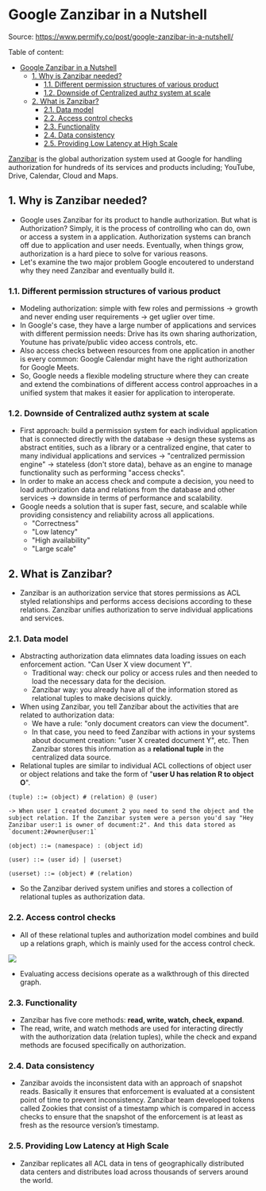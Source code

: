 # Google Zanzibar in a Nutshell

Source: <https://www.permify.co/post/google-zanzibar-in-a-nutshell/>

Table of content:

- [Google Zanzibar in a Nutshell](#google-zanzibar-in-a-nutshell)
  - [1. Why is Zanzibar needed?](#1-why-is-zanzibar-needed)
    - [1.1. Different permission structures of various product](#11-different-permission-structures-of-various-product)
    - [1.2. Downside of Centralized authz system at scale](#12-downside-of-centralized-authz-system-at-scale)
  - [2. What is Zanzibar?](#2-what-is-zanzibar)
    - [2.1. Data model](#21-data-model)
    - [2.2. Access control checks](#22-access-control-checks)
    - [2.3. Functionality](#23-functionality)
    - [2.4. Data consistency](#24-data-consistency)
    - [2.5. Providing Low Latency at High Scale](#25-providing-low-latency-at-high-scale)

[Zanzibar](https://research.google/pubs/pub48190/) is the global authorization system used at Google for handling authorization for hundreds of its services and products including; YouTube, Drive, Calendar, Cloud and Maps.

## 1. Why is Zanzibar needed?

- Google uses Zanzibar for its product to handle authorization. But what is Authorization? Simply, it is the process of controlling who can do, own or access a system in a application. Authorization systems can branch off due to application and user needs. Eventually, when things grow, authorization is a hard piece to solve for various reasons.
- Let's examine the two major problem Google encoutered to understand why they need Zanzibar and eventually build it.

### 1.1. Different permission structures of various product

- Modeling authorization: simple with few roles and permissions -> growth and never ending user requirements -> get uglier over time.
- In Google's case, they have a large number of applications and services with different permission needs: Drive has its own sharing authorization, Youtune has private/public video access controls, etc.
- Also access checks between resources from one application in another is every common: Google Calendar might have the right authorization for Google Meets.
- So, Google needs a flexible modeling structure where they can create and extend the combinations of different access control approaches in a unified system that makes it easier for application to interoperate.

### 1.2. Downside of Centralized authz system at scale

- First approach: build a permission system for each individual application that is connected directly with the database -> design these systems as abstract entities, such as a library or a centralized engine, that cater to many individual applications and services -> "centralized permission engine" -> stateless (don't store data), behave as an engine to manage functionality such as performing "access checks".
- In order to make an access check and compute a decision, you need to load authorization data and relations from the database and other services -> downside in terms of performance and scalability.
- Google needs a solution that is super fast, secure, and scalable while providing consistency and reliability across all applications.
  - "Correctness"
  - "Low latency"
  - "High availability"
  - "Large scale"

## 2. What is Zanzibar?

- Zanzibar is an authorization service that stores permissions as ACL styled relationships and performs access decisions according to these relations. Zanzibar unifies authorization to serve individual applications and services.

### 2.1. Data model

- Abstracting authorization data elimnates data loading issues on each enforcement action. "Can User X view document Y".
  - Traditional way: check our policy or access rules and then needed to load the necessary data for the decision.
  - Zanzibar way: you already have all of the information stored as relational tuples to make decisions quickly.
- When using Zanzibar, you tell Zanzibar about the activities that are related to authorization data:
  - We have a rule: "only document creators can view the document".
  - In that case, you need to feed Zanzibar with actions in your systems about document creation: "user X created document Y", etc. Then Zanzibar stores this information as a **relational tuple** in the centralized data source.
- Relational tuples are similar to individual ACL collections of object user or object relations and take the form of "**user U has relation R to object O**".

```text
⟨tuple⟩ ::= ⟨object⟩ # ⟨relation⟩ @ ⟨user⟩

-> When user 1 created document 2 you need to send the object and the subject relation. If the Zanzibar system were a person you'd say "Hey Zanzibar user:1 is owner of document:2". And this data stored as `document:2#owner@user:1`

⟨object⟩ ::= ⟨namespace⟩ : ⟨object id⟩

⟨user⟩ ::= ⟨user id⟩ | ⟨userset⟩

⟨userset⟩ ::= ⟨object⟩ # ⟨relation⟩
```

- So the Zanzibar derived system unifies and stores a collection of relational tuples as authorization data.

### 2.2. Access control checks

- All of these relational tuples and authorization model combines and build up a relations graph, which is mainly used for the access control check.

![](https://user-images.githubusercontent.com/34595361/213842820-8920066c-eec8-468b-9465-202464813a44.png)

- Evaluating access decisions operate as a walkthrough of this directed graph.

### 2.3. Functionality

- Zanzibar has five core methods: **read, write, watch, check, expand**.
- The read, write, and watch methods are used for interacting directly with the authorization data (relation tuples), while the check and expand methods are focused specifically on authorization.

### 2.4. Data consistency

- Zanzibar avoids the inconsistent data with an approach of snapshot reads. Basically it ensures that enforcement is evaluated at a consistent point of time to prevent inconsistency. Zanzibar team developed tokens called Zookies that consist of a timestamp which is compared in access checks to ensure that the snapshot of the enforcement is at least as fresh as the resource version’s timestamp.

### 2.5. Providing Low Latency at High Scale

- Zanzibar replicates all ACL data in tens of geographically distributed data centers and distributes load across thousands of servers around the world.
